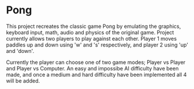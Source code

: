 # Pong
This project recreates the classic game Pong by emulating the graphics, keyboard input, math, audio and physics of the original game. Project currently allows two players to play against each other. Player 1 moves paddles up and down using 'w' and 's' respectively, and player 2 using 'up' and 'down'. 

Currently the player can choose one of two game modes; Player vs Player and Player vs Computer. An easy and impossibe AI difficulty have been made, and once a medium and hard difficulty have been implemented all 4 will be added.
